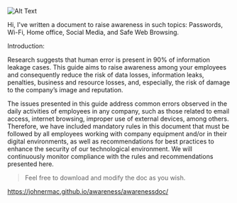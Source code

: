 ![Alt Text](https://johnermac.github.io/assets/images/main/header2.jpg)

Hi, I've written a document to raise awareness in such topics: Passwords, Wi-Fi, Home office, Social Media, and Safe Web Browsing. 


Introduction:


Research suggests that human error is present in 90% of information leakage cases. This guide aims to raise awareness among your employees and consequently reduce the risk of data losses, information leaks, penalties, business and resource losses, and, especially, the risk of damage to the company’s image and reputation.

The issues presented in this guide address common errors observed in the daily activities of employees in any company, such as those related to email access, internet browsing, improper use of external devices, among others. Therefore, we have included mandatory rules in this document that must be followed by all employees working with company equipment and/or in their digital environments, as well as recommendations for best practices to enhance the security of our technological environment. We will continuously monitor compliance with the rules and recommendations presented here.


> Feel free to download and modify the doc as you wish.

https://johnermac.github.io/awareness/awarenessdoc/


